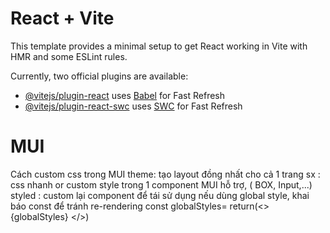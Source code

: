 # React + Vite

This template provides a minimal setup to get React working in Vite with HMR and some ESLint rules.

Currently, two official plugins are available:

- [@vitejs/plugin-react](https://github.com/vitejs/vite-plugin-react/blob/main/packages/plugin-react/README.md) uses [Babel](https://babeljs.io/) for Fast Refresh
- [@vitejs/plugin-react-swc](https://github.com/vitejs/vite-plugin-react-swc) uses [SWC](https://swc.rs/) for Fast Refresh

# MUI

Cách custom css trong MUI
theme: tạo layout đồng nhất cho cả 1 trang
sx : css nhanh or custom style trong 1 component MUI hỗ trợ, ( BOX, Input,...)
styled : custom lại component để tái sử dụng
nếu dùng global style, khai báo const để tránh re-rendering
const globalStyles= <GlobalStyle style={...}/>
return(<>
{globalStyles}
</>)
